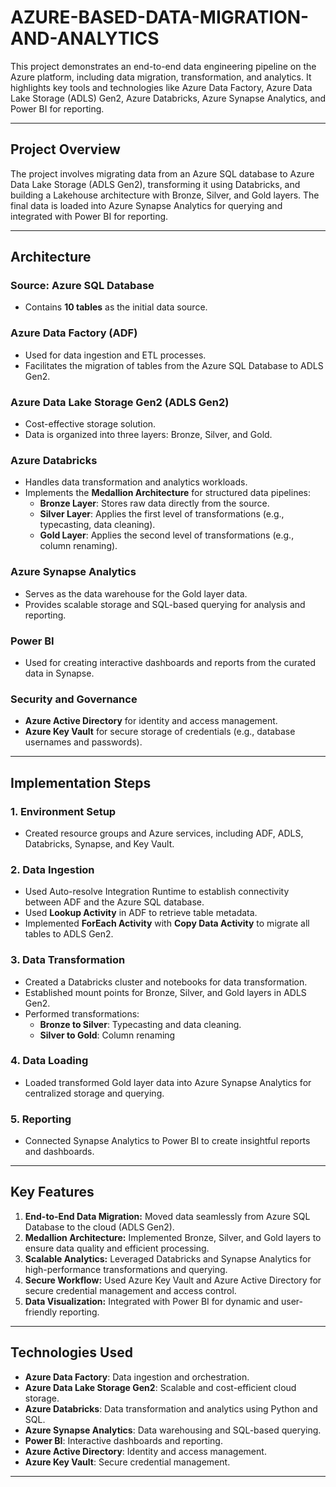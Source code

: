 # AZURE-BASED-DATA-MIGRATION-AND-ANALYTICS

This project demonstrates an end-to-end data engineering pipeline on the Azure platform, including data migration, transformation, and analytics. It highlights key tools and technologies like Azure Data Factory, Azure Data Lake Storage (ADLS) Gen2, Azure Databricks, Azure Synapse Analytics, and Power BI for reporting.

---

## **Project Overview**
The project involves migrating data from an Azure SQL database to Azure Data Lake Storage (ADLS Gen2), transforming it using Databricks, and building a Lakehouse architecture with Bronze, Silver, and Gold layers. The final data is loaded into Azure Synapse Analytics for querying and integrated with Power BI for reporting.

---

## **Architecture**

### **Source: Azure SQL Database**
- Contains **10 tables** as the initial data source.

### **Azure Data Factory (ADF)**
- Used for data ingestion and ETL processes.
- Facilitates the migration of tables from the Azure SQL Database to ADLS Gen2.

### **Azure Data Lake Storage Gen2 (ADLS Gen2)**
- Cost-effective storage solution.
- Data is organized into three layers: Bronze, Silver, and Gold.

### **Azure Databricks**
- Handles data transformation and analytics workloads.
- Implements the **Medallion Architecture** for structured data pipelines:
  - **Bronze Layer**: Stores raw data directly from the source.
  - **Silver Layer**: Applies the first level of transformations (e.g., typecasting, data cleaning).
  - **Gold Layer**: Applies the second level of transformations (e.g.,  column renaming).

### **Azure Synapse Analytics**
- Serves as the data warehouse for the Gold layer data.
- Provides scalable storage and SQL-based querying for analysis and reporting.

### **Power BI**
- Used for creating interactive dashboards and reports from the curated data in Synapse.

### **Security and Governance**
- **Azure Active Directory** for identity and access management.
- **Azure Key Vault** for secure storage of credentials (e.g., database usernames and passwords).

---

## **Implementation Steps**

### **1. Environment Setup**
- Created resource groups and Azure services, including ADF, ADLS, Databricks, Synapse, and Key Vault.

### **2. Data Ingestion**
- Used Auto-resolve Integration Runtime to establish connectivity between ADF and the Azure SQL database.
- Used **Lookup Activity** in ADF to retrieve table metadata.
- Implemented **ForEach Activity** with **Copy Data Activity** to migrate all tables to ADLS Gen2.

### **3. Data Transformation**
- Created a Databricks cluster and notebooks for data transformation.
- Established mount points for Bronze, Silver, and Gold layers in ADLS Gen2.
- Performed transformations:
  - **Bronze to Silver**: Typecasting and data cleaning.
  - **Silver to Gold**: Column renaming

### **4. Data Loading**
- Loaded transformed Gold layer data into Azure Synapse Analytics for centralized storage and querying.

### **5. Reporting**
- Connected Synapse Analytics to Power BI to create insightful reports and dashboards.

---

## **Key Features**
1. **End-to-End Data Migration:** Moved data seamlessly from Azure SQL Database to the cloud (ADLS Gen2).
2. **Medallion Architecture:** Implemented Bronze, Silver, and Gold layers to ensure data quality and efficient processing.
3. **Scalable Analytics:** Leveraged Databricks and Synapse Analytics for high-performance transformations and querying.
4. **Secure Workflow:** Used Azure Key Vault and Azure Active Directory for secure credential management and access control.
5. **Data Visualization:** Integrated with Power BI for dynamic and user-friendly reporting.

---

## **Technologies Used**
- **Azure Data Factory**: Data ingestion and orchestration.
- **Azure Data Lake Storage Gen2**: Scalable and cost-efficient cloud storage.
- **Azure Databricks**: Data transformation and analytics using Python and SQL.
- **Azure Synapse Analytics**: Data warehousing and SQL-based querying.
- **Power BI**: Interactive dashboards and reporting.
- **Azure Active Directory**: Identity and access management.
- **Azure Key Vault**: Secure credential management.

---

